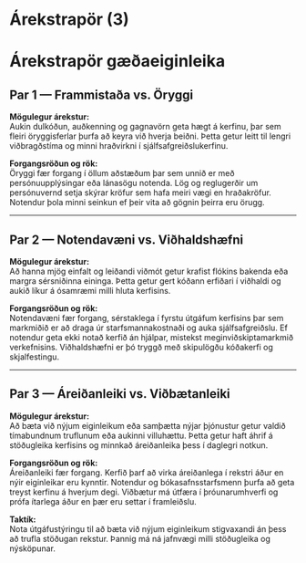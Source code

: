 # Árekstrapör (3)

# Árekstrapör gæðaeiginleika

## Par 1 — Frammistaða vs. Öryggi

**Mögulegur árekstur:**  
Aukin dulkóðun, auðkenning og gagnavörn geta hægt á kerfinu, þar sem fleiri öryggisferlar þurfa að keyra við hverja beiðni. Þetta getur leitt til lengri viðbragðstíma og minni hraðvirkni í sjálfsafgreiðslukerfinu.

**Forgangsröðun og rök:**  
Öryggi fær forgang í öllum aðstæðum þar sem unnið er með persónuupplýsingar eða lánasögu notenda. Lög og reglugerðir um persónuvernd setja skýrar kröfur sem hafa meiri vægi en hraðakröfur. Notendur þola minni seinkun ef þeir vita að gögnin þeirra eru örugg.

---

## Par 2 — Notendavæni vs. Viðhaldshæfni

**Mögulegur árekstur:**  
Að hanna mjög einfalt og leiðandi viðmót getur krafist flókins bakenda eða margra sérsniðinna eininga. Þetta getur gert kóðann erfiðari í viðhaldi og aukið líkur á ósamræmi milli hluta kerfisins.

**Forgangsröðun og rök:**  
Notendavæni fær forgang, sérstaklega í fyrstu útgáfum kerfisins þar sem markmiðið er að draga úr starfsmannakostnaði og auka sjálfsafgreiðslu. Ef notendur geta ekki notað kerfið án hjálpar, mistekst meginviðskiptamarkmið verkefnisins. Viðhaldshæfni er þó tryggð með skipulögðu kóðakerfi og skjalfestingu.

---

## Par 3 — Áreiðanleiki vs. Viðbætanleiki 

**Mögulegur árekstur:**  
Að bæta við nýjum eiginleikum eða samþætta nýjar þjónustur getur valdið tímabundnum truflunum eða aukinni villuhættu. Þetta getur haft áhrif á stöðugleika kerfisins og minnkað áreiðanleika þess í daglegri notkun.

**Forgangsröðun og rök:**  
Áreiðanleiki fær forgang. Kerfið þarf að virka áreiðanlega í rekstri áður en nýir eiginleikar eru kynntir. Notendur og bókasafnsstarfsmenn þurfa að geta treyst kerfinu á hverjum degi. Viðbætur má útfæra í þróunarumhverfi og prófa ítarlega áður en þær eru settar í framleiðslu.

**Taktík:**  
Nota útgáfustýringu til að bæta við nýjum eiginleikum stigvaxandi án þess að trufla stöðugan rekstur. Þannig má ná jafnvægi milli stöðugleika og nýsköpunar.
